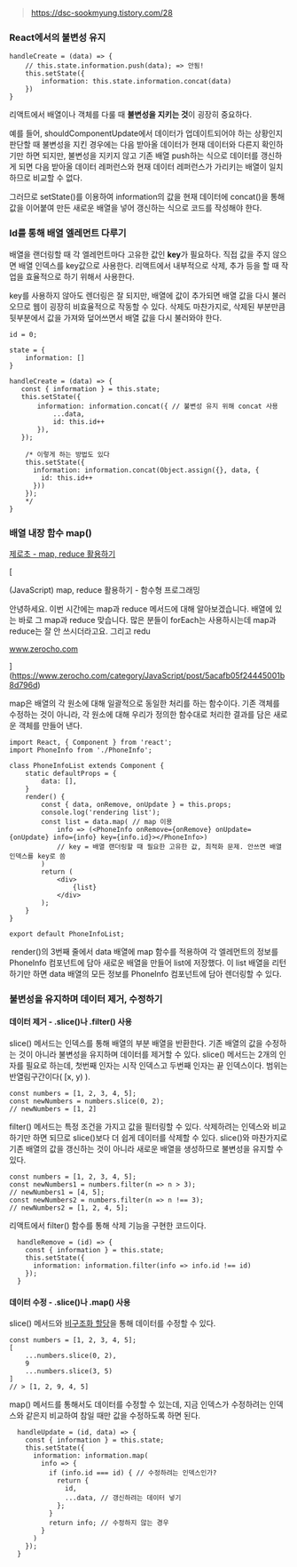 > https://dsc-sookmyung.tistory.com/28
### React에서의 불변성 유지

```
handleCreate = (data) => {
	// this.state.information.push(data); => 안됨!
   	this.setState({
    	information: this.state.information.concat(data)
    })
}
```

리액트에서 배열이나 객체를 다룰 때 **불변성을 지키는 것**이 굉장히 중요하다.

예를 들어, shouldComponentUpdate에서 데이터가 업데이트되어야 하는 상황인지 판단할 때 불변성을 지킨 경우에는 다음 받아올 데이터가 현재 데이터와 다른지 확인하기만 하면 되지만, 불변성을 지키지 않고 기존 배열 push하는 식으로 데이터를 갱신하게 되면 다음 받아올 데이터 레퍼런스와 현재 데이터 레퍼런스가 가리키는 배열이 일치하므로 비교할 수 없다.

그러므로 setState()를 이용하여 information의 값을 현재 데이터에 concat()을 통해 값을 이어붙여 만든 새로운 배열을 넣어 갱신하는 식으로 코드를 작성해야 한다.

### Id를 통해 배열 엘레먼트 다루기

배열을 랜더링할 때 각 엘레먼트마다 고유한 값인 **key**가 필요하다. 직접 값을 주지 않으면 배열 인덱스를 key값으로 사용한다. 리액트에서 내부적으로 삭제, 추가 등을 할 때 작업을 효율적으로 하기 위해서 사용한다. 

key를 사용하지 않아도 렌더링은 잘 되지만, 배열에 값이 추가되면 배열 값을 다시 불러오므로 웹이 굉장히 비효율적으로 작동할 수 있다. 삭제도 마찬가지로, 삭제된 부분만큼 뒷부분에서 값을 가져와 덮어쓰면서 배열 값을 다시 불러와야 한다.

```
id = 0;

state = {
    information: []
}
   
handleCreate = (data) => {
   const { information } = this.state;
   this.setState({
       information: information.concat({ // 불변성 유지 위해 concat 사용
           ...data,
           id: this.id++
       }),
   });
   
    /* 이렇게 하는 방법도 있다
    this.setState({
      information: information.concat(Object.assign({}, data, {
        id: this.id++
      }))
    });
    */
}
```

### 배열 내장 함수 map()

[제로초 - map, reduce 활용하기](https://www.zerocho.com/category/JavaScript/post/5acafb05f24445001b8d796d)

[

(JavaScript) map, reduce 활용하기 - 함수형 프로그래밍

안녕하세요. 이번 시간에는 map과 reduce 메서드에 대해 알아보겠습니다. 배열에 있는 바로 그 map과 reduce 맞습니다. 많은 분들이 forEach는 사용하시는데 map과 reduce는 잘 안 쓰시더라고요. 그리고 redu

www.zerocho.com



](https://www.zerocho.com/category/JavaScript/post/5acafb05f24445001b8d796d)

map은 배열의 각 원소에 대해 일괄적으로 동일한 처리를 하는 함수이다. 기존 객체를 수정하는 것이 아니라, 각 원소에 대해 우리가 정의한 함수대로 처리한 결과를 담은 새로운 객체를 만들어 낸다.

```
import React, { Component } from 'react';
import PhoneInfo from './PhoneInfo';

class PhoneInfoList extends Component {
    static defaultProps = {
        data: [],
    }
    render() {
        const { data, onRemove, onUpdate } = this.props;
        console.log('rendering list');
        const list = data.map( // map 이용
            info => (<PhoneInfo onRemove={onRemove} onUpdate={onUpdate} info={info} key={info.id}></PhoneInfo>)
            // key = 배열 랜더링할 때 필요한 고유한 값, 최적화 문제. 안쓰면 배열 인덱스를 key로 씀
        )
        return (
            <div>
                {list}
            </div>
        );
    }
}

export default PhoneInfoList;
```

 render()의 3번째 줄에서 data 배열에 map 함수를 적용하여 각 엘레먼트의 정보를 PhoneInfo 컴포넌트에 담아 새로운 배열을 만들어 list에 저장했다. 이 list 배열을 리턴하기만 하면 data 배열의 모든 정보를 PhoneInfo 컴포넌트에 담아 렌더링할 수 있다.

### 불변성을 유지하며 데이터 제거, 수정하기

#### 데이터 제거 - .slice()나 .filter() 사용

slice() 메서드는 인덱스를 통해 배열의 부분 배열을 반환한다. 기존 배열의 값을 수정하는 것이 아니라 불변성을 유지하며 데이터를 제거할 수 있다. slice() 메서드는 2개의 인자를 필요로 하는데, 첫번째 인자는 시작 인덱스고 두번째 인자는 끝 인덱스이다. 범위는 반열림구간이다( \[x, y) ).

```
const numbers = [1, 2, 3, 4, 5];
const newNumbers = numbers.slice(0, 2);
// newNumbers = [1, 2]
```

filter() 메서드는 특정 조건을 가지고 값을 필터링할 수 있다. 삭제하려는 인덱스와 비교하기만 하면 되므로 slice()보다 더 쉽게 데이터를 삭제할 수 있다. slice()와 마찬가지로 기존 배열의 값을 갱신하는 것이 아니라 새로운 배열을 생성하므로 불변성을 유지할 수 있다.

```
const numbers = [1, 2, 3, 4, 5];
const newNumbers1 = numbers.filter(n => n > 3);
// newNumbers1 = [4, 5];
const newNumbers2 = numbers.filter(n => n !== 3);
// newNumbers2 = [1, 2, 4, 5];
```

리액트에서 filter() 함수를 통해 삭제 기능을 구현한 코드이다.

```
  handleRemove = (id) => {
    const { information } = this.state;
    this.setState({
      information: information.filter(info => info.id !== id)
    });
  }
```

#### 데이터 수정 - .slice()나 .map() 사용

slice() 메서드와 [비구조화 할당](https://developer.mozilla.org/ko/docs/Web/JavaScript/Reference/Operators/Destructuring_assignment)을 통해 데이터를 수정할 수 있다.

```
const numbers = [1, 2, 3, 4, 5];
[
    ...numbers.slice(0, 2),
    9
    ...numbers.slice(3, 5)
]
// > [1, 2, 9, 4, 5]
```

map() 메서드를 통해서도 데이터를 수정할 수 있는데, 지금 인덱스가 수정하려는 인덱스와 같은지 비교하여 참일 때만 값을 수정하도록 하면 된다. 

```
  handleUpdate = (id, data) => {
    const { information } = this.state;
    this.setState({
      information: information.map(
        info => {
          if (info.id === id) { // 수정하려는 인덱스인가?
            return {
              id,
              ...data, // 갱신하려는 데이터 넣기
            };
          }
          return info; // 수정하지 않는 경우
        }
      )
    });
  }
```

